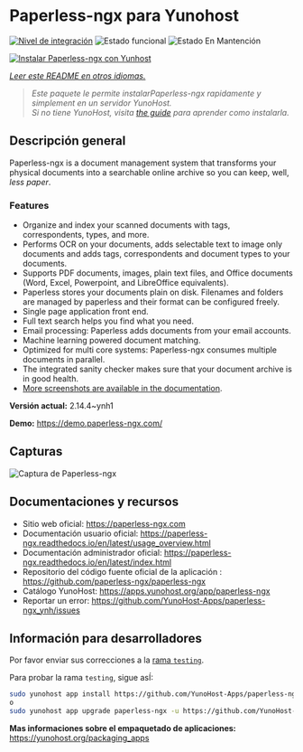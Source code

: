 <!--
Este archivo README esta generado automaticamente<https://github.com/YunoHost/apps/tree/master/tools/readme_generator>
No se debe editar a mano.
-->

# Paperless-ngx para Yunohost

[![Nivel de integración](https://apps.yunohost.org/badge/integration/paperless-ngx)](https://ci-apps.yunohost.org/ci/apps/paperless-ngx/)
![Estado funcional](https://apps.yunohost.org/badge/state/paperless-ngx)
![Estado En Mantención](https://apps.yunohost.org/badge/maintained/paperless-ngx)

[![Instalar Paperless-ngx con Yunhost](https://install-app.yunohost.org/install-with-yunohost.svg)](https://install-app.yunohost.org/?app=paperless-ngx)

*[Leer este README en otros idiomas.](./ALL_README.md)*

> *Este paquete le permite instalarPaperless-ngx rapidamente y simplement en un servidor YunoHost.*  
> *Si no tiene YunoHost, visita [the guide](https://yunohost.org/install) para aprender como instalarla.*

## Descripción general

Paperless-ngx is a document management system that transforms your physical documents into a searchable online archive so you can keep, well, *less paper*.

### Features

* Organize and index your scanned documents with tags, correspondents, types, and more.
* Performs OCR on your documents, adds selectable text to image only documents and adds tags, correspondents and document types to your documents.
* Supports PDF documents, images, plain text files, and Office documents (Word, Excel, Powerpoint, and LibreOffice equivalents).
* Paperless stores your documents plain on disk. Filenames and folders are managed by paperless and their format can be configured freely.
* Single page application front end.
* Full text search helps you find what you need.
* Email processing: Paperless adds documents from your email accounts.
* Machine learning powered document matching.
* Optimized for multi core systems: Paperless-ngx consumes multiple documents in parallel.
* The integrated sanity checker makes sure that your document archive is in good health.
* [More screenshots are available in the documentation](https://paperless-ngx.readthedocs.io/en/latest/screenshots.html).


**Versión actual:** 2.14.4~ynh1

**Demo:** <https://demo.paperless-ngx.com/>

## Capturas

![Captura de Paperless-ngx](./doc/screenshots/documents-wchrome-dark.png)

## Documentaciones y recursos

- Sitio web oficial: <https://paperless-ngx.com>
- Documentación usuario oficial: <https://paperless-ngx.readthedocs.io/en/latest/usage_overview.html>
- Documentación administrador oficial: <https://paperless-ngx.readthedocs.io/en/latest/index.html>
- Repositorio del código fuente oficial de la aplicación : <https://github.com/paperless-ngx/paperless-ngx>
- Catálogo YunoHost: <https://apps.yunohost.org/app/paperless-ngx>
- Reportar un error: <https://github.com/YunoHost-Apps/paperless-ngx_ynh/issues>

## Información para desarrolladores

Por favor enviar sus correcciones a la [rama `testing`](https://github.com/YunoHost-Apps/paperless-ngx_ynh/tree/testing).

Para probar la rama `testing`, sigue asÍ:

```bash
sudo yunohost app install https://github.com/YunoHost-Apps/paperless-ngx_ynh/tree/testing --debug
o
sudo yunohost app upgrade paperless-ngx -u https://github.com/YunoHost-Apps/paperless-ngx_ynh/tree/testing --debug
```

**Mas informaciones sobre el empaquetado de aplicaciones:** <https://yunohost.org/packaging_apps>
